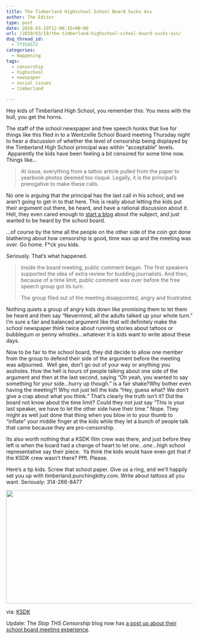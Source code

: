 ```yaml
---
title: The Timberland Highschool School Board Sucks Ass
author: The Editor
type: post
date: 2010-03-19T12:00:15+00:00
url: /2010/03/19/the-timberland-highschool-school-board-sucks-ass/
dsq_thread_id:
  - 77354572
categories:
  - Happening
tags:
  - censorship
  - highschool
  - newspaper
  - social issues
  - timberland

---
```

[<img class="alignright size-full wp-image-3630" title="paul_gleason2" src="http://punchingkitty.com/wp-content/uploads/2010/03/paul_gleason2.jpeg?filter=polaroid&w=200" alt="" />][1]Hey kids of Timberland High School, you remember this: You mess with the bull, you get the horns.

The staff of the school newspaper and free speech honks that live for things like this filed in to a Wentzville School Board meeting Thursday night to hear a discussion of whether the level of censorship being displayed by the Timberland High School principal was within &#8220;acceptable&#8221; levels.  Apparently the kids have been feeling a bit censored for some time now. Things like&#8230;

> At issue, everything from a tattoo article pulled from the paper to yearbook photos deemed too risqué. Legally, it is the principal&#8217;s prerogative to make these calls.

No one is arguing that the principal has the last call in his school, and we aren&#8217;t going to get in to that here. This is really about letting the kids put their argument out there, be heard, and have a rational discussion about it. Hell, they even cared enough to <a href="http://stop-ths-censorship.blogspot.com/2010/03/positive-move-but-at-what-cost.html" target="_blank">start a blog</a> about the subject, and just wanted to be heard by the school board.

&#8230;of course by the time all the people on the other side of the coin got done blathering about how censorship is good, time was up and the meeting was over. Go home. F*ck you kids.

Seriously. That&#8217;s what happened.

> Inside the board meeting, public comment began. The first speakers supported the idea of extra review for budding journalists. And then, because of a time limit, public comment was over before the free speech group got its turn.
> 
> The group filed out of the meeting disappointed, angry and frustrated.

Nothing quiets a group of angry kids down like promising them to let them be heard and then say &#8220;Nevermind, all the adults talked up your whole turn.&#8221; I&#8217;m sure a fair and balanced argument like that will definitely make the school newspaper think twice about running stories about tattoos or bubblegum or penny whistles&#8230;whatever it is kids want to write about these days.

Now to be fair to the school board, they did decide to allow one member from the group to defend their side of the argument before the meeting was adjourned.  Well gee, don&#8217;t go out of your way or anything you assholes. How the hell is hours of people talking about one side of the argument and then at the last second, saying &#8220;Oh yeah, you wanted to say something for your side&#8230;hurry up though.&#8221; is a fair shake?Why bother even having the meeting?! Why not just tell the kids &#8220;Hey, guess what? We don&#8217;t give a crap about what you think.&#8221; That&#8217;s clearly the truth isn&#8217;t it? Did the board not know about the time limit? Could they not just say &#8220;This is your last speaker, we have to let the other side have their time.&#8221; Nope. They might as well just done that thing when you blow in to your thumb to &#8220;inflate&#8221; your middle finger at the kids while they let a bunch of people talk that came because they are pro-censorship.

Its also worth nothing that a KSDK film crew was there, and just before they left is when the board had a change of heart to let one&#8230;_one_&#8230;high school representative say their piece.  Ya think the kids would have even got that if the KSDK crew wasn&#8217;t there? Pfft. Please.

Here&#8217;s a tip kids. Screw that school paper. Give us a ring, and we&#8217;ll happily set you up with timberland.punchingkitty.com. Write about tattoos all you want. Seriously: 314-266-8477

[<img class="aligncenter size-full wp-image-3629" title="Don't You (Forget About Me) - the-breakfast-club photo" src="http://punchingkitty.com/wp-content/uploads/2010/03/Dont-You-Forget-About-Me-the-breakfast-club-photo.jpeg" alt="" width="565" height="306" srcset="http://media.punchingkitty.com/wordpress/2010/03/Dont-You-Forget-About-Me-the-breakfast-club-photo.jpeg 565w, http://media.punchingkitty.com/wordpress/2010/03/Dont-You-Forget-About-Me-the-breakfast-club-photo-300x162.jpg 300w" sizes="(max-width: 565px) 100vw, 565px" />][2]

via: <a href="http://www.ksdk.com/news/local/story.aspx?storyid=198301&catid=3" target="_blank">KSDK</a>

Update: The _Stop THS Censorship_ blog now has <a href="http://stop-ths-censorship.blogspot.com/2010/03/of-fools-and-cowards-ballad-of.html" target="_blank">a post up about their school board meeting experience</a>.

 [1]: http://punchingkitty.com/wp-content/uploads/2010/03/paul_gleason2.jpeg
 [2]: http://punchingkitty.com/wp-content/uploads/2010/03/Dont-You-Forget-About-Me-the-breakfast-club-photo.jpeg
